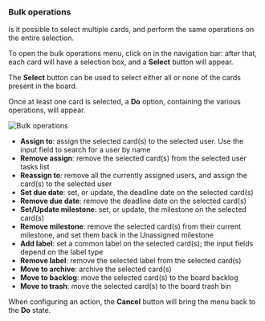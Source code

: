 ### Bulk operations

Is it possible to select multiple cards, and perform the same operations on the entire selection.

To open the bulk operations menu, click on <i class="fa fa-square-o"></i> in the navigation bar: after that, each card will have a selection box, and a **Select** button will appear.

The **Select** button can be used to select either all or none of the cards present in the board.

Once at least one card is selected, a **Do** option, containing the various operations, will appear.

<img class="pure-img" src="{{relativeRootPath}}/images/en/c04_board_bulk-operations.png" alt="Bulk operations">

* **Assign to**: assign the selected card(s) to the selected user. Use the input field to search for a user by name
* **Remove assign**: remove the selected card(s) from the selected user tasks list
* **Reassign to**: remove all the currently assigned users, and assign the card(s) to the selected user
* **Set due date**: set, or update, the deadline date on the selected card(s)
* **Remove due date**: remove the deadline date on the selected card(s)
* **Set/Update milestone**: set, or update, the milestone on the selected card(s)
* **Remove milestone**: remove the selected card(s) from their current milestone, and set them back in the Unassigned milestone
* **Add label**: set a common label on the selected card(s); the input fields depend on the label type
* **Remove label**: remove the selected label from the selected card(s)
* **Move to archive**: archive the selected card(s)
* **Move to backlog**: move the selected card(s) to the board backlog
* **Move to trash**: move the selected card(s) to the board trash bin

When configuring an action, the **Cancel** button will bring the menu back to the **Do** state.

